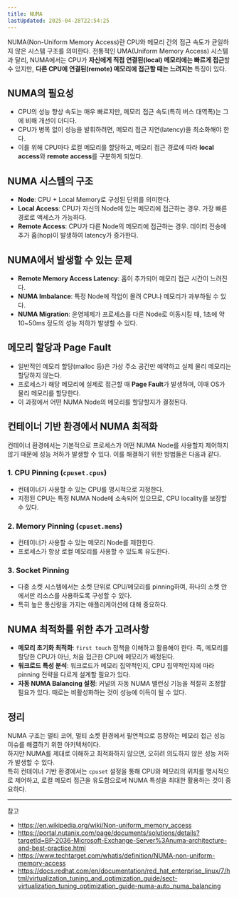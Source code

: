 ```yaml
---
title: NUMA
lastUpdated: 2025-04-28T22:54:25
---
```


NUMA(Non-Uniform Memory Access)란 CPU와 메모리 간의 접근 속도가 균일하지 않은 시스템 구조를 의미한다. 전통적인 UMA(Uniform Memory Access) 시스템과 달리, NUMA에서는 CPU가 **자신에게 직접 연결된(local) 메모리에는 빠르게 접근**할 수 있지만, **다른 CPU에 연결된(remote) 메모리에 접근할 때는 느려지는** 특징이 있다.

## NUMA의 필요성

- CPU의 성능 향상 속도는 매우 빠르지만, 메모리 접근 속도(특히 버스 대역폭)는 그에 비해 개선이 더디다.
- CPU가 병목 없이 성능을 발휘하려면, 메모리 접근 지연(latency)을 최소화해야 한다.
- 이를 위해 CPU마다 로컬 메모리를 할당하고, 메모리 접근 경로에 따라 **local access**와 **remote access**를 구분하게 되었다.

## NUMA 시스템의 구조

- **Node**: CPU + Local Memory로 구성된 단위를 의미한다.
- **Local Access**: CPU가 자신의 Node에 있는 메모리에 접근하는 경우. 가장 빠른 경로로 액세스가 가능하다.
- **Remote Access**: CPU가 다른 Node의 메모리에 접근하는 경우. 데이터 전송에 추가 홉(hop)이 발생하여 latency가 증가한다.

## NUMA에서 발생할 수 있는 문제

- **Remote Memory Access Latency**: 홉이 추가되어 메모리 접근 시간이 느려진다.
- **NUMA Imbalance**: 특정 Node에 작업이 몰려 CPU나 메모리가 과부하될 수 있다.
- **NUMA Migration**: 운영체제가 프로세스를 다른 Node로 이동시킬 때, 1초에 약 10~50ms 정도의 성능 저하가 발생할 수 있다.

## 메모리 할당과 Page Fault

- 일반적인 메모리 할당(malloc 등)은 가상 주소 공간만 예약하고 실제 물리 메모리는 할당하지 않는다.
- 프로세스가 해당 메모리에 실제로 접근할 때 **Page Fault**가 발생하며, 이때 OS가 물리 메모리를 할당한다.
- 이 과정에서 어떤 NUMA Node의 메모리를 할당할지가 결정된다.

## 컨테이너 기반 환경에서 NUMA 최적화

컨테이너 환경에서는 기본적으로 프로세스가 어떤 NUMA Node를 사용할지 제어하지 않기 때문에 성능 저하가 발생할 수 있다. 이를 해결하기 위한 방법들은 다음과 같다.

### 1. CPU Pinning (`cpuset.cpus`)

- 컨테이너가 사용할 수 있는 CPU를 명시적으로 지정한다.
- 지정된 CPU는 특정 NUMA Node에 소속되어 있으므로, CPU locality를 보장할 수 있다.

### 2. Memory Pinning (`cpuset.mems`)

- 컨테이너가 사용할 수 있는 메모리 Node를 제한한다.
- 프로세스가 항상 로컬 메모리를 사용할 수 있도록 유도한다.

### 3. Socket Pinning

- 다중 소켓 시스템에서는 소켓 단위로 CPU/메모리를 pinning하여, 하나의 소켓 안에서만 리소스를 사용하도록 구성할 수 있다.
- 특히 높은 통신량을 가지는 애플리케이션에 대해 중요하다.

## NUMA 최적화를 위한 추가 고려사항

- **메모리 초기화 최적화**: `first touch` 정책을 이해하고 활용해야 한다. 즉, 메모리를 할당한 CPU가 아닌, 처음 접근한 CPU에 메모리가 배정된다.
- **워크로드 특성 분석**: 워크로드가 메모리 집약적인지, CPU 집약적인지에 따라 pinning 전략을 다르게 설계할 필요가 있다.
- **자동 NUMA Balancing 설정**: 커널의 자동 NUMA 밸런싱 기능을 적절히 조정할 필요가 있다. 때로는 비활성화하는 것이 성능에 이득이 될 수 있다.

## 정리

NUMA 구조는 멀티 코어, 멀티 소켓 환경에서 필연적으로 등장하는 메모리 접근 성능 이슈를 해결하기 위한 아키텍처이다.  
하지만 NUMA를 제대로 이해하고 최적화하지 않으면, 오히려 의도하지 않은 성능 저하가 발생할 수 있다.  
특히 컨테이너 기반 환경에서는 `cpuset` 설정을 통해 CPU와 메모리의 위치를 명시적으로 제어하고, 로컬 메모리 접근을 유도함으로써 NUMA 특성을 최대한 활용하는 것이 중요하다.

---
참고

- <https://en.wikipedia.org/wiki/Non-uniform_memory_access>  
- <https://portal.nutanix.com/page/documents/solutions/details?targetId=BP-2036-Microsoft-Exchange-Server%3Anuma-architecture-and-best-practice.html>  
- <https://www.techtarget.com/whatis/definition/NUMA-non-uniform-memory-access>  
- <https://docs.redhat.com/en/documentation/red_hat_enterprise_linux/7/html/virtualization_tuning_and_optimization_guide/sect-virtualization_tuning_optimization_guide-numa-auto_numa_balancing>  
